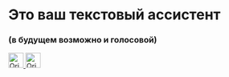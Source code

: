 <h1>Это ваш текстовый ассистент</h1>
<h3>(в будущем возможно и голосовой)</h3>




  <a href="https://github.com/cursedriver13">
         <img alt="Qries" src="https://cdn-icons-png.flaticon.com/512/889/889192.png"
         width=30" height="30">
   <a href="https://instagram.com/bo_yaroslav.py">
         <img alt="Qries" src=" https://lh3.googleusercontent.com/-RrkrJ2CP0yM/AAAAAAAAAAI/AAAAAAAAHfw/BS-RJRW0NNk/s640/photo.jpg"
         width=30" height="30">
  

<br />

